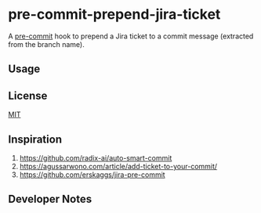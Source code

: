 # pre-commit-prepend-jira-ticket

A [pre-commit](https://pre-commit.com/) hook to prepend a Jira ticket to a commit message (extracted from the branch name).

## Usage

## License

[MIT](LICENSE)

## Inspiration

1. <https://github.com/radix-ai/auto-smart-commit>
2. <https://agussarwono.com/article/add-ticket-to-your-commit/>
3. <https://github.com/erskaggs/jira-pre-commit>

## Developer Notes

